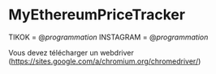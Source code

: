 # MyEthereumPriceTracker

TIKOK = @_programmation_
INSTAGRAM = @_programmation_

Vous devez télécharger un webdriver (https://sites.google.com/a/chromium.org/chromedriver/)
